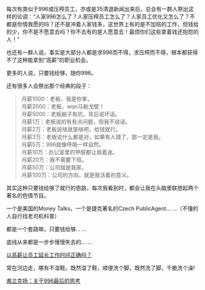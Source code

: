 <p>每次有类似于996或压榨员工，亦或是35清退新闻出来后，总会有一群人祭出这样的论调：“人家996怎么了？人家压榨员工怎么了？人家员工优化又怎么了？不都是你情我愿的吗？还不是冲着人家钱多，这世界上有的是不加班的工作，但钱给的少，你不是不愿意去吗？你不去有的是人愿意去！最烦你们这些拿着钱还抱怨的人！”</p><p>也还有一群人说，事实是大部分人都是求996而不得，求压榨而不得，根本都获得不了这种能拿到“高薪”的职业机会。</p><p>更多的人说，只要钱给够，随你996。</p><p>还有很多人会祭出那个经典的段子：</p><blockquote>月薪1000：老板，我是你爹。<br/>月薪2000：老板，wqn马勒戈壁！<br/>月薪5000：老板脑子有坑，背后说坏话。<br/>月薪1万：老板说的有有点问题，但我不说话。<br/>月薪2万：老板说啥就是啥吧，给钱就行。<br/>月薪3万：老板说什么都是对，如果有人错了，那一定是我。<br/>月薪5万：996就像呼吸一样自然。<br/>月薪10万：办公室里的甲醛都让我着迷。<br/>月薪20万：我不需要下班。<br/>月薪50万：公司就是我家。<br/>月薪100万：公司的方向，就是我活着的意义。</blockquote><p>其实这种只要钱给够了就行的思路，每次我看到时，都会让我在头脑里联想起两个著名的色情节目。</p><p>一个是美国的Money Talks，一个是捷克著名的Czech PublicAgent... ...（不懂的人自行找老司机科普）</p><p>都是一个套路嘛，只要钱给够... ...</p><p>底线从来都是一步步慢慢失去的... ...</p><a href="https://www.zhihu.com/question/318434734/answer/645544367" data-draft-node="block" data-draft-type="link-card" class="internal">以高薪让员工延长工作时间正确吗？</a><p>常在河边走，哪有不湿鞋。既然湿了鞋，顺便洗个脚，既然洗了脚，干脆洗个澡!</p><a href="https://zhuanlan.zhihu.com/p/62743200" data-draft-node="block" data-draft-type="link-card" data-image="https://pic4.zhimg.com/v2-2273d2b24d1aef87a31a22da16950a77_180x120.jpg" data-image-width="852" data-image-height="278" class="internal">弗兰克扬：关于996最后的思考</a><p></p>